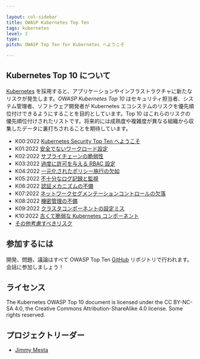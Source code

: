 ```yaml
---

layout: col-sidebar
title: OWASP Kubernetes Top Ten
tags: kubernetes
level: 2
type: 
pitch: OWASP Top Ten for Kubernetes へようこそ

---
```


## Kubernetes Top 10 について
[Kubernetes](https://kubernetes.io) を採用すると、アプリケーションやインフラストラクチャに新たなリスクが発生します。*OWASP Kubernetes Top 10* はセキュリティ担当者、システム管理者、ソフトウェア開発者が Kubernetes エコシステムのリスクを優先順位付けできるようにすることを目的としています。Top 10 はこれらのリスクの優先順位付けされたリストです。将来的には成熟度や複雑度が異なる組織から収集したデータに裏打ちされることを期待しています。

* K00:2022 [Kubernetes Security Top Ten へようこそ](2022/ja/src/K00-introduction.md)
* K01:2022 [安全でないワークロード設定](2022/ja/src/K01-insecure-workload-configurations.md)
* K02:2022 [サプライチェーンの脆弱性](2022/ja/src/K02-supply-chain-vulnerabilities.md)
* K03:2022 [過度に許可を与える RBAC 設定](2022/ja/src/K03-overly-permissive-rbac.md)
* K04:2022 [一元化されたポリシー施行の欠如](2022/ja/src/K04-policy-enforcement.md)
* K05:2022 [不十分なログ記録と監視](2022/ja/src/K05-inadequate-logging.md)
* K06:2022 [認証メカニズムの不備](2022/ja/src/K06-broken-authentication.md)
* K07:2022 [ネットワークセグメンテーションコントロールの欠落](2022/ja/src/K07-network-segmentation.md)
* K08:2022 [機密管理の不備](2022/ja/src/K08-secrets-management.md)
* K09:2022 [クラスタコンポーネントの設定ミス](2022/ja/src/K09-misconfigured-cluster-components.md)
* K10:2022 [古くて脆弱な Kubernetes コンポーネント](2022/ja/src/K10-vulnerable-components.md)
* [その他考慮すべきリスク](2022/ja/src/other-risks.md)


## 参加するには
開発、問題、議論はすべて OWASP Top Ten [GitHub](https://github.com/OWASP/www-project-kubernetes-top-ten) リポジトリで行われます。会話に参加しましょう！

## ライセンス
The Kubernetes OWASP Top 10 document is licensed under the CC BY-NC-SA 4.0, the Creative Commons Attribution-ShareAlike 4.0 license. Some rights reserved.

## プロジェクトリーダー
- [Jimmy Mesta](https://twitter.com/jimmesta) 
